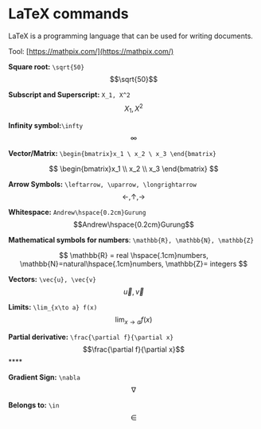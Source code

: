 # LaTeX commands

LaTeX is a programming language that can be used for writing documents.

Tool: [https://mathpix.com/](https://mathpix.com/)

**Square root:** `\sqrt{50}`$$\sqrt{50}$$ 

**Subscript and Superscript:** `X_1, X^2` $$X_1, X^2$$ 

**Infinity symbol:**`\infty` $$\infty$$ 

**Vector/Matrix:** `\begin{bmatrix}x_1 \ x_2 \ x_3 \end{bmatrix}`

$$
\begin{bmatrix}x_1 \\ x_2 \\ x_3 \end{bmatrix}
$$

**Arrow Symbols:** `\leftarrow, \uparrow, \longrightarrow` $$\leftarrow, \uparrow, \longrightarrow$$ 

**Whitespace:** `Andrew\hspace{0.2cm}Gurung` $$Andrew\hspace{0.2cm}Gurung$$ 

**Mathematical symbols for numbers**: `\mathbb{R}, \mathbb{N}, \mathbb{Z}`

$$
\mathbb{R} = real \hspace{.1cm}numbers, \mathbb{N}=natural\hspace{.1cm}numbers, \mathbb{Z}= integers
$$

**Vectors:** `\vec{u}, \vec{v}` $$\vec{u}, \vec{v}$$ 

**Limits:** `\lim_{x\to a} f(x)` $$\lim_{x\to a} f(x)$$ 

**Partial derivative:** `\frac{\partial f}{\partial x}`$$\frac{\partial f}{\partial x}$$ ****

**Gradient Sign:** `\nabla`$$\nabla$$ 

**Belongs to:** `\in`$$\in$$ 

